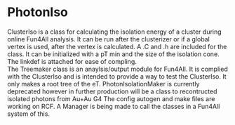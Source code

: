 # PhotonIso
ClusterIso is a class for calculating the isolation energy of a cluster during online Fun4All analysis.  It can be run after the clusterizer or if a global vertex is used, after the vertex is calculated. 
A .C and .h are included for the class.  It can be initialized with a pT min and the size of the isolation cone.  The linkdef is attached for ease of compling.  
The Treemaker class is an anaylsis/output module for Fun4All.  It is complied with the ClusterIso and is intended to provide a way to test the ClusterIso. It only makes a root tree of the eT. 
PhotonIsolationMaker is currently deprecated however in further production will be a class to recontructed isolated photons from Au+Au G4 
The config autogen and make files are working on RCF.
A Manager is being made to call the classes in a Fun4All system of this. 
